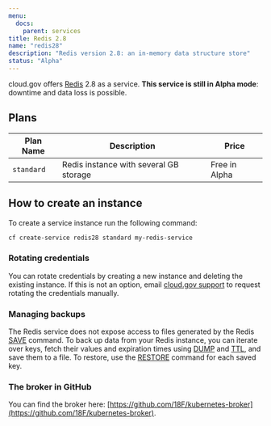 ```yaml
---
menu:
  docs:
    parent: services
title: Redis 2.8
name: "redis28"
description: "Redis version 2.8: an in-memory data structure store"
status: "Alpha"
---
```


cloud.gov offers [Redis](https://www.redis.io/) 2.8 as a service. **This service is still in Alpha mode**: downtime and data loss is possible.

## Plans

Plan Name | Description | Price
--------- | ----------- | -----
`standard` | Redis instance with several GB storage | Free in Alpha

## How to create an instance

To create a service instance run the following command:

```sh
cf create-service redis28 standard my-redis-service
```

### Rotating credentials

You can rotate credentials by creating a new instance and deleting the existing instance. If this is not an option, email [cloud.gov support](mailto:cloud-gov-support@gsa.gov) to request rotating the credentials manually.

### Managing backups

The Redis service does not expose access to files generated by the Redis [SAVE](https://redis.io/commands/save) command. To back up data from your Redis instance, you can iterate over keys, fetch their values and expiration times using [DUMP](https://redis.io/commands/dump) and [TTL](https://redis.io/commands/ttl), and save them to a file. To restore, use the [RESTORE](https://redis.io/commands/restore) command for each saved key.

### The broker in GitHub

You can find the broker here: [https://github.com/18F/kubernetes-broker](https://github.com/18F/kubernetes-broker).
